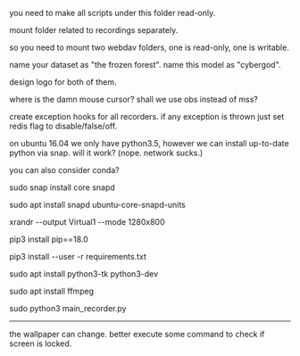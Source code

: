 you need to make all scripts under this folder read-only.

mount folder related to recordings separately.

so you need to mount two webdav folders, one is read-only, one is writable.

name your dataset as "the frozen forest". name this model as "cybergod".

design logo for both of them.

where is the damn mouse cursor? shall we use obs instead of mss?

create exception hooks for all recorders. if any exception is thrown just set redis flag to disable/false/off.

on ubuntu 16.04 we only have python3.5, however we can install up-to-date python via snap. will it work? (nope. network sucks.)

you can also consider conda?

sudo snap install core snapd

sudo apt install snapd ubuntu-core-snapd-units

xrandr --output Virtual1 --mode 1280x800

pip3 install pip==18.0

pip3 install --user -r requirements.txt

sudo apt install python3-tk python3-dev

sudo apt install ffmpeg

sudo python3 main_recorder.py

----

the wallpaper can change. better execute some command to check if screen is locked.
